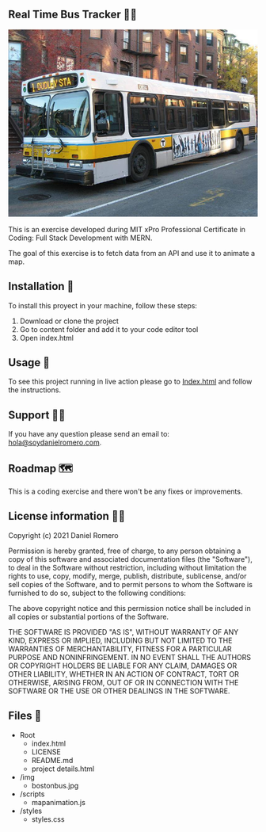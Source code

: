 ## Real Time Bus Tracker 👨‍💻
<img src='./img/bostonbus.jpg'>

This is an exercise developed during MIT xPro Professional Certificate in Coding: Full Stack Development with MERN. 

The goal of this exercise is to fetch data from an API and use it to animate a map.

## Installation 🔧

To install this proyect in your machine, follow these steps:

1. Download or clone the project
2. Go to content folder and add it to your code editor tool
3. Open index.html

## Usage 🚀

To see this project running in live action please go to [Index.html](https://soydanielromero.github.io/assets/projects/coding/4-MIT-RealTimeBusTracker/index.html) and follow the instructions.

## Support 🦸‍♂️️

If you have any question please send an email to: [hola@soydanielromero.com](mailto:hola@soydanielromero.com).

## Roadmap 🗺

This is a coding exercise and there won't be any fixes or improvements.

## License information 👨‍⚖️

Copyright (c) 2021 Daniel Romero

Permission is hereby granted, free of charge, to any person obtaining a copy
of this software and associated documentation files (the "Software"), to deal
in the Software without restriction, including without limitation the rights
to use, copy, modify, merge, publish, distribute, sublicense, and/or sell
copies of the Software, and to permit persons to whom the Software is
furnished to do so, subject to the following conditions:

The above copyright notice and this permission notice shall be included in all
copies or substantial portions of the Software.

THE SOFTWARE IS PROVIDED "AS IS", WITHOUT WARRANTY OF ANY KIND, EXPRESS OR
IMPLIED, INCLUDING BUT NOT LIMITED TO THE WARRANTIES OF MERCHANTABILITY,
FITNESS FOR A PARTICULAR PURPOSE AND NONINFRINGEMENT. IN NO EVENT SHALL THE
AUTHORS OR COPYRIGHT HOLDERS BE LIABLE FOR ANY CLAIM, DAMAGES OR OTHER
LIABILITY, WHETHER IN AN ACTION OF CONTRACT, TORT OR OTHERWISE, ARISING FROM,
OUT OF OR IN CONNECTION WITH THE SOFTWARE OR THE USE OR OTHER DEALINGS IN THE
SOFTWARE.

## Files 📁

- Root
    - index.html
    - LICENSE
    - README.md
    - project details.html
- /img
    - bostonbus.jpg
- /scripts
    - mapanimation.js
- /styles
    - styles.css